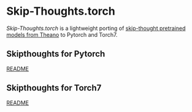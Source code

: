 # Skip-Thoughts.torch

*Skip-Thoughts.torch* is a lightweight porting of [skip-thought pretrained models from Theano](https://github.com/ryankiros/skip-thoughts) to Pytorch and Torch7.


## Skipthoughts for Pytorch

[README](https://github.com/Cadene/skip-thoughts.torch/tree/master/pytorch)


## Skipthoughts for Torch7

[README](https://github.com/Cadene/skip-thoughts.torch/tree/master/torch)


